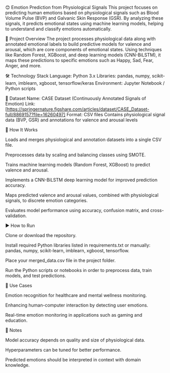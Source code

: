 😊 Emotion Prediction from Physiological Signals
This project focuses on predicting human emotions based on physiological signals such as Blood Volume Pulse (BVP) and Galvanic Skin Response (GSR). By analyzing these signals, it predicts emotional states using machine learning models, helping to understand and classify emotions automatically.

🧠 Project Overview
The project processes physiological data along with annotated emotional labels to build predictive models for valence and arousal, which are core components of emotional states. Using techniques like Random Forest, XGBoost, and deep learning models (CNN-BiLSTM), it maps these predictions to specific emotions such as Happy, Sad, Fear, Anger, and more.

🛠️ Technology Stack
Language: Python 3.x
Libraries: pandas, numpy, scikit-learn, imblearn, xgboost, tensorflow/keras
Environment: Jupyter Notebook / Python scripts

📁 Dataset
Name: CASE Dataset (Continuously Annotated Signals of Emotion) 
Link: [https://springernature.figshare.com/articles/dataset/CASE_Dataset-full/8869157?file=16260497]
Format: CSV files
Contains physiological signal data (BVP, GSR) and annotations for valence and arousal levels

🔧 How It Works

Loads and merges physiological and annotation datasets into a single CSV file.

Preprocesses data by scaling and balancing classes using SMOTE.

Trains machine learning models (Random Forest, XGBoost) to predict valence and arousal.

Implements a CNN-BiLSTM deep learning model for improved prediction accuracy.

Maps predicted valence and arousal values, combined with physiological signals, to discrete emotion categories.

Evaluates model performance using accuracy, confusion matrix, and cross-validation.

▶️ How to Run

Clone or download the repository.

Install required Python libraries listed in requirements.txt or manually: pandas, numpy, scikit-learn, imblearn, xgboost, tensorflow.

Place your merged_data.csv file in the project folder.

Run the Python scripts or notebooks in order to preprocess data, train models, and test predictions.

🧩 Use Cases

Emotion recognition for healthcare and mental wellness monitoring.

Enhancing human-computer interaction by detecting user emotions.

Real-time emotion monitoring in applications such as gaming and education.

📝 Notes

Model accuracy depends on quality and size of physiological data.

Hyperparameters can be tuned for better performance.

Predicted emotions should be interpreted in context with domain knowledge.
